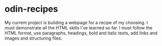 # odin-recipes
My current project is building a webpage for a recipe of my choosing. I must demonstrate all the HTML skills I've learned so far. I must follow the HTML format, use paragraphs, headings, bold and italic texts, add links and images and structuring files.